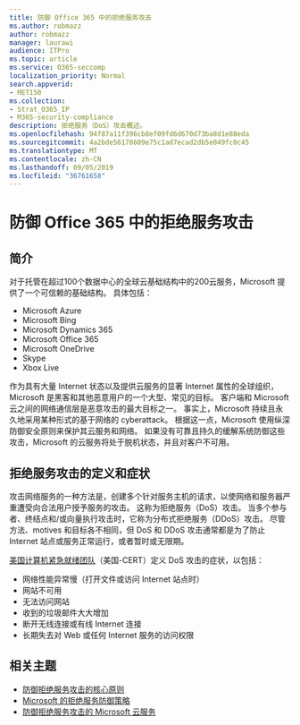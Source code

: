 ```yaml
---
title: 防御 Office 365 中的拒绝服务攻击
ms.author: robmazz
author: robmazz
manager: laurawi
audience: ITPro
ms.topic: article
ms.service: O365-seccomp
localization_priority: Normal
search.appverid:
- MET150
ms.collection:
- Strat_O365_IP
- M365-security-compliance
description: 拒绝服务（DoS）攻击概述。
ms.openlocfilehash: 94f87a11f396cb8ef09fd6d670d73ba8d1e88eda
ms.sourcegitcommit: 4a2bde56178609e75c1ad7ecad2db5e049fc0c45
ms.translationtype: MT
ms.contentlocale: zh-CN
ms.lasthandoff: 09/05/2019
ms.locfileid: "36761658"
---
```

# <a name="defend-against-denial-of-service-attacks-in-office-365"></a>防御 Office 365 中的拒绝服务攻击

## <a name="introduction"></a>简介

对于托管在超过100个数据中心的全球云基础结构中的200云服务，Microsoft 提供了一个可信赖的基础结构。 具体包括：

- Microsoft Azure
- Microsoft Bing
- Microsoft Dynamics 365
- Microsoft Office 365
- Microsoft OneDrive
- Skype
- Xbox Live

作为具有大量 Internet 状态以及提供云服务的显著 Internet 属性的全球组织，Microsoft 是黑客和其他恶意用户的一个大型、常见的目标。 客户端和 Microsoft 云之间的网络通信层是恶意攻击的最大目标之一。 事实上，Microsoft 持续且永久地采用某种形式的基于网络的 cyberattack。 根据这一点，Microsoft 使用纵深防御安全原则来保护其云服务和网络。 如果没有可靠且持久的缓解系统防御这些攻击，Microsoft 的云服务将处于脱机状态，并且对客户不可用。

## <a name="definition-and-symptoms-of-denial-of-service-attacks"></a>拒绝服务攻击的定义和症状

攻击网络服务的一种方法是，创建多个针对服务主机的请求，以使网络和服务器严重遭受向合法用户授予服务的攻击。 这称为拒绝服务（DoS）攻击。 当多个参与者、终结点和/或向量执行攻击时，它称为分布式拒绝服务（DDoS）攻击。 尽管方法、motives 和目标各不相同，但 DoS 和 DDoS 攻击通常都是为了防止 Internet 站点或服务正常运行，或者暂时或无限期。

[美国计算机紧急就绪团队](https://www.us-cert.gov/)（美国-CERT）定义 DoS 攻击的症状，以包括：

- 网络性能异常慢（打开文件或访问 Internet 站点时）
- 网站不可用
- 无法访问网站
- 收到的垃圾邮件大大增加
- 断开无线连接或有线 Internet 连接
- 长期失去对 Web 或任何 Internet 服务的访问权限

## <a name="related-topics"></a>相关主题

- [防御拒绝服务攻击的核心原则](office-365-core-principles-of-defense-against-dos-attacks.md)
- [Microsoft 的拒绝服务防御策略](office-365-microsoft-dos-defense-strategy.md)
- [防御拒绝服务攻击的 Microsoft 云服务](office-365-defending-cloud-services-against-dos-attacks.md)
